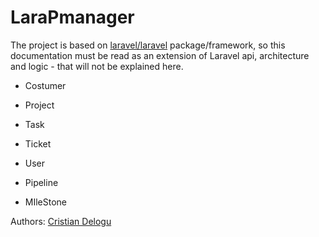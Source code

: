 # LaraPmanager
The project is based on [laravel/laravel](https://github.com/laravel/laravel) package/framework, 
so this documentation must be read as an extension of Laravel api, architecture and logic - that will not be explained here.


* Costumer

* Project

* Task 

* Ticket

* User 

* Pipeline 

* MIleStone 





Authors: [Cristian Delogu](mailto:cristian.delogu@netify.it)
